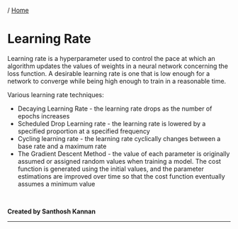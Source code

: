 / [Home](index.md)

# Learning Rate

Learning rate is a hyperparameter used to control the pace at which an algorithm updates the values of weights in a neural network concerning the loss function. A desirable learning rate is one that is low enough for a network to converge while being high enough to train in a reasonable time.

Various learning rate techniques:

- Decaying Learning Rate - the learning rate drops as the number of epochs increases
- Scheduled Drop Learning rate - the learning rate is lowered by a specified proportion at a specified frequency
- Cycling learning rate - the learning rate cyclically changes between a base rate and a maximum rate
- The Gradient Descent Method - the value of each parameter is originally assumed or assigned random values when training a model. The cost function is generated using the initial values, and the parameter estimations are improved over time so that the cost function eventually assumes a minimum value

<br>

**Created by Santhosh Kannan**

---

<br>
